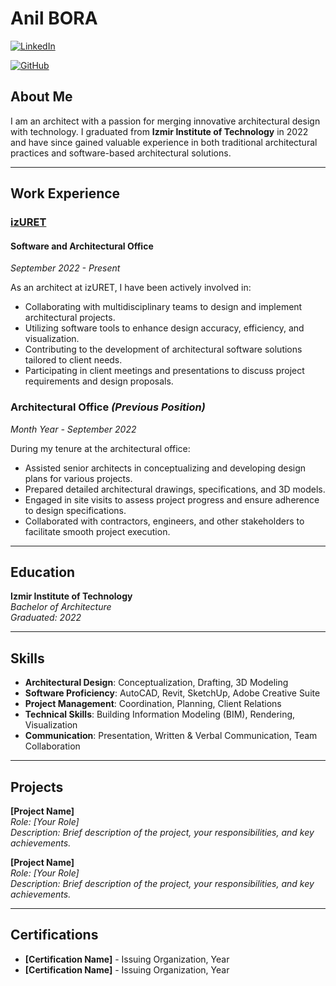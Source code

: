 # Anil BORA

[![LinkedIn](https://img.shields.io/badge/-LinkedIn-blue?style=flat-square&logo=linkedin&logoColor=white&link=https://www.linkedin.com/in/anilbora/)](https://www.linkedin.com/in/anilbora/)

[![GitHub](https://img.shields.io/badge/-GitHub-black?style=flat-square&logo=github&logoColor=white&link=https://github.com/anilbora/)](https://github.com/anlbora/)

## About Me

I am an architect with a passion for merging innovative architectural design with technology. I graduated from **Izmir Institute of Technology** in 2022 and have since gained valuable experience in both traditional architectural practices and software-based architectural solutions.

---

## Work Experience

### [**izURET**](https://www.izuret.com/)
#### Software and Architectural Office
*September 2022 - Present*

As an architect at izURET, I have been actively involved in:

- Collaborating with multidisciplinary teams to design and implement architectural projects.
- Utilizing software tools to enhance design accuracy, efficiency, and visualization.
- Contributing to the development of architectural software solutions tailored to client needs.
- Participating in client meetings and presentations to discuss project requirements and design proposals.

### Architectural Office *(Previous Position)*
*Month Year - September 2022*

During my tenure at the architectural office:

- Assisted senior architects in conceptualizing and developing design plans for various projects.
- Prepared detailed architectural drawings, specifications, and 3D models.
- Engaged in site visits to assess project progress and ensure adherence to design specifications.
- Collaborated with contractors, engineers, and other stakeholders to facilitate smooth project execution.

---

## Education

**Izmir Institute of Technology**  
*Bachelor of Architecture*  
*Graduated: 2022*

---

## Skills

- **Architectural Design**: Conceptualization, Drafting, 3D Modeling
- **Software Proficiency**: AutoCAD, Revit, SketchUp, Adobe Creative Suite
- **Project Management**: Coordination, Planning, Client Relations
- **Technical Skills**: Building Information Modeling (BIM), Rendering, Visualization
- **Communication**: Presentation, Written & Verbal Communication, Team Collaboration

---

## Projects

**[Project Name]**  
*Role: [Your Role]*  
*Description: Brief description of the project, your responsibilities, and key achievements.*

**[Project Name]**  
*Role: [Your Role]*  
*Description: Brief description of the project, your responsibilities, and key achievements.*

---

## Certifications

- **[Certification Name]** - Issuing Organization, Year
- **[Certification Name]** - Issuing Organization, Year

